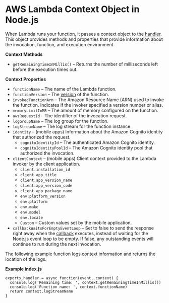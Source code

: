 # AWS Lambda Context Object in Node\.js<a name="nodejs-prog-model-context"></a>

When Lambda runs your function, it passes a context object to the [handler](nodejs-prog-model-handler.md)\. This object provides methods and properties that provide information about the invocation, function, and execution environment\.

**Context Methods**
+ `getRemainingTimeInMillis()` – Returns the number of milliseconds left before the execution times out\.

**Context Properties**
+ `functionName` – The name of the Lambda function\.
+ `functionVersion` – The [version](versioning-aliases.md) of the function\.
+ `invokedFunctionArn` – The Amazon Resource Name \(ARN\) used to invoke the function\. Indicates if the invoker specified a version number or alias\.
+ `memoryLimitInMB` – The amount of memory configured on the function\.
+ `awsRequestId` – The identifier of the invocation request\.
+ `logGroupName` – The log group for the function\.
+ `logStreamName` – The log stream for the function instance\.
+ `identity` – \(mobile apps\) Information about the Amazon Cognito identity that authorized the request\.
  + `cognitoIdentityId` – The authenticated Amazon Cognito identity\.
  + `cognitoIdentityPoolId` – The Amazon Cognito identity pool that authorized the invocation\.
+ `clientContext` – \(mobile apps\) Client context provided to the Lambda invoker by the client application\.
  + `client.installation_id`
  + `client.app_title`
  + `client.app_version_name`
  + `client.app_version_code`
  + `client.app_package_name`
  + `env.platform_version`
  + `env.platform`
  + `env.make`
  + `env.model`
  + `env.locale`
  + `Custom` – Custom values set by the mobile application\.
+ `callbackWaitsForEmptyEventLoop` – Set to false to send the response right away when the [callback](nodejs-prog-model-handler.md#nodejs-handler-sync) executes, instead of waiting for the Node\.js event loop to be empty\. If false, any outstanding events will continue to run during the next invocation\.

The following example function logs context information and returns the location of the logs\.

**Example index\.js**  

```
exports.handler = async function(event, context) {
  console.log('Remaining time: ', context.getRemainingTimeInMillis())
  console.log('Function name: ', context.functionName)
  return context.logStreamName
}
```